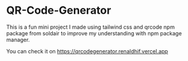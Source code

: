 # QR-Code-Generator

This is a fun mini project I made using tailwind css and qrcode npm package from soldair to improve my understanding with npm package manager.

You can check it on https://qrcodegenerator.renaldhif.vercel.app

